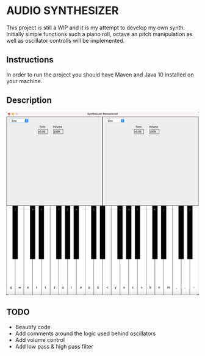 # AUDIO SYNTHESIZER

This project is still a WIP and it is my attempt to develop my own synth. Initially simple functions such a piano roll, octave an pitch manipulation as well as oscillator controlls will be implemented. 

## Instructions
In order to run the project you should have Maven and Java 10 installed on your machine.

## Description
![Screenshot](synth.png)

## TODO
- Beautify code
- Add comments around the logic used behind oscillators
- Add volume control
- Add low pass & high pass filter
